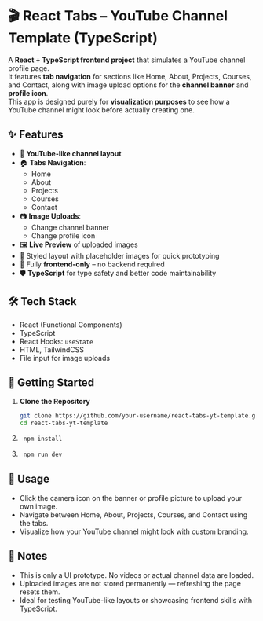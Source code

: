 # 🎬 React Tabs – YouTube Channel Template (TypeScript)

A **React + TypeScript frontend project** that simulates a YouTube channel profile page.  
It features **tab navigation** for sections like Home, About, Projects, Courses, and Contact, along with image upload options for the **channel banner** and **profile icon**.  
This app is designed purely for **visualization purposes** to see how a YouTube channel might look before actually creating one.

## ✨ Features

- 📌 **YouTube-like channel layout**
- 🏠 **Tabs Navigation**:
  - Home
  - About
  - Projects
  - Courses
  - Contact
- 📷 **Image Uploads**:
  - Change channel banner
  - Change profile icon
- 🖼 **Live Preview** of uploaded images
- 🎨 Styled layout with placeholder images for quick prototyping
- 🔄 Fully **frontend-only** – no backend required
- 🛡 **TypeScript** for type safety and better code maintainability

## 🛠️ Tech Stack

- React (Functional Components)
- TypeScript
- React Hooks: `useState`
- HTML, TailwindCSS
- File input for image uploads


## 🚀 Getting Started

1. **Clone the Repository**
   ```bash
   git clone https://github.com/your-username/react-tabs-yt-template.git
   cd react-tabs-yt-template
   ```
2. ```bash
    npm install
    ```
3. ```bash
    npm run dev

## 📸 Usage
- Click the camera icon on the banner or profile picture to upload your own image.
- Navigate between Home, About, Projects, Courses, and Contact using the tabs.
- Visualize how your YouTube channel might look with custom branding.

## 📌 Notes
- This is only a UI prototype. No videos or actual channel data are loaded.
- Uploaded images are not stored permanently — refreshing the page resets them.
- Ideal for testing YouTube-like layouts or showcasing frontend skills with TypeScript.

